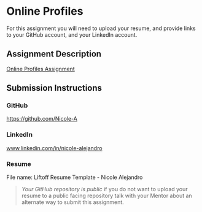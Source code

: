 # Online Profiles
For this assignment you will need to upload your resume, and provide links to your GitHub account, and your LinkedIn account.

## Assignment Description
[Online Profiles Assignment](https://education.launchcode.org/liftoff/assignments/online-profiles/)

## Submission Instructions
 
### GitHub
https://github.com/Nicole-A
 
### LinkedIn
www.linkedin.com/in/nicole-alejandro

### Resume
File name: Liftoff Resume Template - Nicole Alejandro

> *Your GitHub repository is public* if you do not want to upload your resume to a public facing repository talk with your Mentor about an alternate way to submit this assignment.
